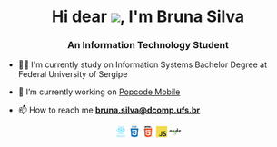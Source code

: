 <h1 align="center">Hi dear <img src="https://raw.githubusercontent.com/kaueMarques/kaueMarques/master/hi.gif" width="30px">, I'm Bruna Silva</h1>
<h3 align="center">An Information Technology Student</h3>
<p><p>
  
- 👨‍💻 I'm currently study on Information Systems Bachelor Degree at Federal University of Sergipe

- 🔭 I’m currently working on [Popcode Mobile](https://github.com/PopcodeMobile)

- 📫 How to reach me **bruna.silva@dcomp.ufs.br**


<p align="center">
<img src="https://raw.githubusercontent.com/devicons/devicon/master/icons/react/react-original-wordmark.svg" alt="react" width="20" height="20"/>
<img src="https://raw.githubusercontent.com/devicons/devicon/master/icons/css3/css3-plain-wordmark.svg" alt="css3"  width="20" height="20"/>
<img src="https://raw.githubusercontent.com/devicons/devicon/master/icons/html5/html5-original-wordmark.svg" alt="html5"  width="20" height="20"/>
<img src="https://raw.githubusercontent.com/devicons/devicon/master/icons/javascript/javascript-original.svg" alt="javascript" width="20" height="20"/>
<img src="https://raw.githubusercontent.com/devicons/devicon/master/icons/nodejs/nodejs-original-wordmark.svg" alt="nodejs" width="20" height="20"/></p><p align="center">
</p>



<!--
**BrunnaSilva/brunnasilva** is a ✨ _special_ ✨ repository because its `README.md` (this file) appears on your GitHub profile.

Here are some ideas to get you started:

- 🔭 I’m currently working on ...
- 🌱 I’m currently learning ...
- 👯 I’m looking to collaborate on ...
- 🤔 I’m looking for help with ...
- 💬 Ask me about ...
- 📫 How to reach me: ...
- 😄 Pronouns: ...
- ⚡ Fun fact: ...
-->
